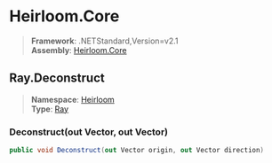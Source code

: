 # Heirloom.Core

> **Framework**: .NETStandard,Version=v2.1  
> **Assembly**: [Heirloom.Core][0]  

## Ray.Deconstruct

> **Namespace**: [Heirloom][0]  
> **Type**: [Ray][1]  

### Deconstruct(out Vector, out Vector)

```cs
public void Deconstruct(out Vector origin, out Vector direction)
```

[0]: ../../../Heirloom.Core.md
[1]: ../Ray.md
